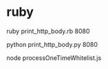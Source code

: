# ruby

ruby print_http_body.rb 8080

python print_http_body.py 8080

node processOneTimeWhitelist.js